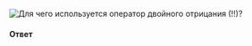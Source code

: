 ![Для чего используется оператор двойного отрицания (`!!`)?](https://youtu.be/G4iYlbilozM?t=26)

#### Ответ

